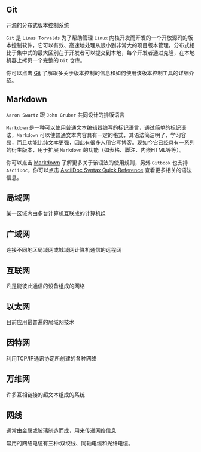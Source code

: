 <!-- markdownlint-disable MD041 -->

## Git

开源的分布式版本控制系统

`Git` 是 `Linus Torvalds` 为了帮助管理 `Linux` 内核开发而开发的一个开放源码的版本控制软件，它可以有效、高速地处理从很小到非常大的项目版本管理。分布式相比于集中式的最大区别在于开发者可以提交到本地，每个开发者通过克隆，在本地机器上拷贝一个完整的 `Git` 仓库。

你可以点击 [Git](https://git-scm.com/book/zh/v2) 了解跟多关于版本控制的信息和如何使用该版本控制工具的详细介绍。

## Markdown

`Aaron Swartz` 跟 `John Gruber` 共同设计的排版语言

`Markdown` 是一种可以使用普通文本编辑器编写的标记语言，通过简单的标记语法，`Markdown` 可以使普通文本内容具有一定的格式，其语法简洁明了、学习容易，而且功能比纯文本更强，因此有很多人用它写博客。现如今它已经具有一系列的衍生版本，用于扩展 `Markdown` 的功能（如表格、脚注、内嵌HTML等等）。

你可以点击 [Markdown](https://commonmark.org/) 了解更多关于该语法的使用规则，另外 `Gitbook` 也支持 `AsciiDoc`，你可以点击 [AsciiDoc Syntax Quick Reference](https://asciidoctor.org/docs/asciidoc-syntax-quick-reference/) 查看更多相关的语法信息。

## 局域网

某一区域内由多台计算机互联成的计算机组

## 广域网

连接不同地区局域网或城域网计算机通信的远程网

## 互联网

凡是能彼此通信的设备组成的网络

## 以太网

目前应用最普遍的局域网技术

## 因特网

利用TCP/IP通讯协定所创建的各种网络

## 万维网

许多互相链接的超文本组成的系统

## 网线

通常由金属或玻璃制造而成，用来传递网络信息

常用的网络电缆有三种:双绞线、同轴电缆和光纤电缆。

<!-- 集群 带宽 集线器 交换机 路由器 光猫 网关 拨号上网 ADSL 网桥 MAC地址 -->
